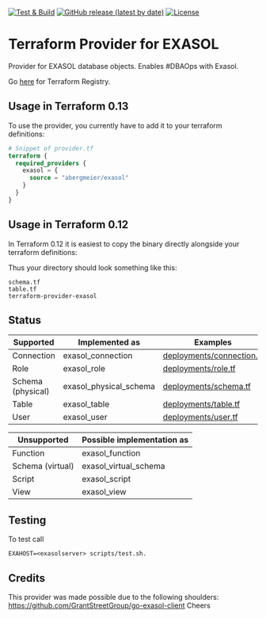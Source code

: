 [![Test & Build](https://github.com/abergmeier/terraform-provider-exasol/workflows/Test%20&%20Build/badge.svg)](https://github.com/abergmeier/terraform-provider-exasol/actions?query=workflow%3A%22Test+%26+Build%22+branch%3Amaster)
[![GitHub release (latest by date)](https://img.shields.io/github/v/release/abergmeier/terraform-provider-exasol)](https://github.com/abergmeier/terraform-provider-exasol/releases/latest)
[![License](https://img.shields.io/github/license/abergmeier/terraform-provider-exasol)](https://github.com/abergmeier/terraform-provider-exasol/blob/master/LICENSE)


# Terraform Provider for EXASOL

Provider for EXASOL database objects.
Enables #DBAOps with Exasol.

Go [here](https://registry.terraform.io/providers/abergmeier/exasol/latest) for Terraform Registry.

## Usage in Terraform 0.13

To use the provider, you currently have to add it to your terraform definitions:

```terraform
# Snippet of provider.tf
terraform {
  required_providers {
    exasol = {
      source = "abergmeier/exasol"
    }
  }
}
```

## Usage in Terraform 0.12

In Terraform 0.12 it is easiest to copy the binary directly alongside your terraform definitions:

Thus your directory should look something like this:

```
schema.tf
table.tf
terraform-provider-exasol
```

## Status

| Supported         | Implemented as          | Examples                                               |
| ---               | ---                     | ---                                                    |
| Connection        | exasol_connection       | [deployments/connection.tf](deployments/connection.tf) |
| Role              | exasol_role             | [deployments/role.tf](deployments/role.tf)             |
| Schema (physical) | exasol_physical_schema  | [deployments/schema.tf](deployments/schema.tf)         |
| Table             | exasol_table            | [deployments/table.tf](deployments/table.tf)           |
| User              | exasol_user             | [deployments/user.tf](deployments/user.tf)             |



| Unsupported      | Possible implementation as |
| ---              | ---                        |
| Function         | exasol_function            |
| Schema (virtual) | exasol_virtual_schema      |
| Script           | exasol_script              |
| View             | exasol_view                |


## Testing

To test call

```
EXAHOST=<exasolserver> scripts/test.sh.
```

## Credits

This provider was made possible due to the following shoulders: https://github.com/GrantStreetGroup/go-exasol-client
Cheers
